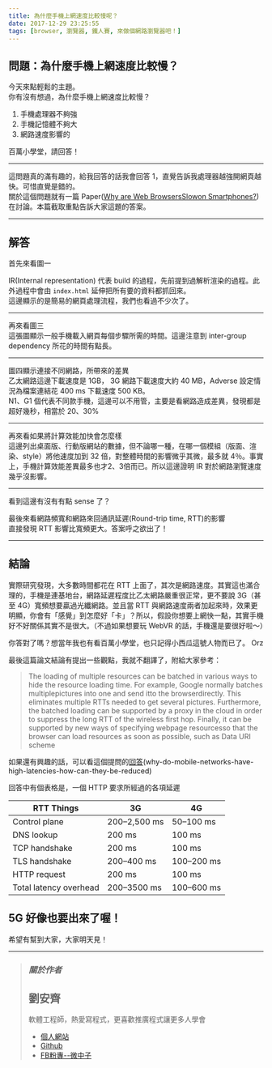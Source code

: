 ```yaml
---
title: 為什麼手機上網速度比較慢呢？
date: 2017-12-29 23:25:55
tags: [browser, 瀏覽器, 鐵人賽, 來做個網路瀏覽器吧！]
---
```


                    
<h2>&#x554F;&#x984C;&#xFF1A;&#x70BA;&#x4EC0;&#x9EBC;&#x624B;&#x6A5F;&#x4E0A;&#x7DB2;&#x901F;&#x5EA6;&#x6BD4;&#x8F03;&#x6162;&#xFF1F;</h2>
<p>&#x4ECA;&#x5929;&#x4F86;&#x9EDE;&#x8F15;&#x9B06;&#x7684;&#x4E3B;&#x984C;&#x3002;<br>
&#x4F60;&#x6709;&#x6C92;&#x6709;&#x60F3;&#x904E;&#xFF0C;&#x70BA;&#x4EC0;&#x9EBC;&#x624B;&#x6A5F;&#x4E0A;&#x7DB2;&#x901F;&#x5EA6;&#x6BD4;&#x8F03;&#x6162;&#xFF1F;</p>
<ol>
<li>&#x624B;&#x6A5F;&#x8655;&#x7406;&#x5668;&#x4E0D;&#x5920;&#x5F37;</li>
<li>&#x624B;&#x6A5F;&#x8A18;&#x61B6;&#x9AD4;&#x4E0D;&#x5920;&#x5927;</li>
<li>&#x7DB2;&#x8DEF;&#x901F;&#x5EA6;&#x5F71;&#x97FF;&#x7684;</li>
</ol>
<p>&#x767E;&#x842C;&#x5C0F;&#x5B78;&#x5802;&#xFF0C;&#x8ACB;&#x56DE;&#x7B54;&#xFF01;</p>
<hr>
<p>&#x9019;&#x554F;&#x984C;&#x771F;&#x7684;&#x6EFF;&#x6709;&#x8DA3;&#x7684;&#xFF0C;&#x7D66;&#x6211;&#x56DE;&#x7B54;&#x7684;&#x8A71;&#x6211;&#x6703;&#x56DE;&#x7B54; 1&#xFF0C;&#x76F4;&#x89BA;&#x544A;&#x8A34;&#x6211;&#x8655;&#x7406;&#x5668;&#x8D8A;&#x5F37;&#x958B;&#x7DB2;&#x9801;&#x8D8A;&#x5FEB;&#x3002;&#x53EF;&#x60DC;&#x76F4;&#x89BA;&#x662F;&#x932F;&#x7684;&#x3002;<br>
&#x95DC;&#x65BC;&#x9019;&#x500B;&#x554F;&#x984C;&#x5C31;&#x6709;&#x4E00;&#x7BC7; Paper(<a href="https://www.ruf.rice.edu/~mobile/publications/wang11hotmobile.pdf" target="_blank">Why are Web BrowsersSlowon Smartphones?</a>)&#x5728;&#x8A0E;&#x8AD6;&#x3002;&#x672C;&#x7BC7;&#x622A;&#x53D6;&#x91CD;&#x9EDE;&#x544A;&#x8A34;&#x5927;&#x5BB6;&#x9019;&#x984C;&#x7684;&#x7B54;&#x6848;&#x3002;</p>
<hr>
<h2>&#x89E3;&#x7B54;</h2>
<p>&#x9996;&#x5148;&#x4F86;&#x770B;&#x5716;&#x4E00;<br>
<img src="https://user-images.githubusercontent.com/18013815/34439654-6622f5a2-ecea-11e7-9255-b948aea96581.png" alt></p>
<p>IR(Internal representation) &#x4EE3;&#x8868; build &#x7684;&#x904E;&#x7A0B;&#xFF0C;&#x5148;&#x524D;&#x63D0;&#x5230;&#x904E;&#x89E3;&#x6790;&#x6E32;&#x67D3;&#x7684;&#x904E;&#x7A0B;&#x3002;&#x6B64;&#x5916;&#x904E;&#x7A0B;&#x4E2D;&#x6703;&#x7531; <code>index.html</code> &#x5EF6;&#x4F38;&#x628A;&#x6240;&#x6709;&#x8981;&#x7684;&#x8CC7;&#x6599;&#x90FD;&#x6293;&#x56DE;&#x4F86;&#x3002;<br>
&#x9019;&#x908A;&#x986F;&#x793A;&#x7684;&#x662F;&#x7C21;&#x6613;&#x7684;&#x7DB2;&#x9801;&#x8655;&#x7406;&#x6D41;&#x7A0B;&#xFF0C;&#x6211;&#x5011;&#x4E5F;&#x770B;&#x904E;&#x4E0D;&#x5C11;&#x6B21;&#x4E86;&#x3002;</p>
<hr>
<p>&#x518D;&#x4F86;&#x770B;&#x5716;&#x4E09;<br>
<img src="https://user-images.githubusercontent.com/18013815/34439739-08630a8c-eceb-11e7-9354-3b05259528a4.png" alt><br>
&#x9019;&#x5F35;&#x5716;&#x986F;&#x793A;&#x4E00;&#x822C;&#x624B;&#x6A5F;&#x8F09;&#x5165;&#x7DB2;&#x9801;&#x6BCF;&#x500B;&#x6B65;&#x9A5F;&#x6240;&#x9700;&#x7684;&#x6642;&#x9593;&#x3002;&#x9019;&#x908A;&#x6CE8;&#x610F;&#x5230; inter-group dependency &#x6240;&#x82B1;&#x7684;&#x6642;&#x9593;&#x6709;&#x9EDE;&#x9577;&#x3002;</p>
<hr>
<p>&#x5716;&#x56DB;&#x986F;&#x793A;&#x9023;&#x63A5;&#x4E0D;&#x540C;&#x7DB2;&#x8DEF;&#xFF0C;&#x6240;&#x5E36;&#x4F86;&#x7684;&#x5DEE;&#x7570;<br>
<img src="https://user-images.githubusercontent.com/18013815/34439787-7060d574-eceb-11e7-98cd-0ee3a6270d09.png" alt><br>
&#x4E59;&#x592A;&#x7DB2;&#x8DEF;&#x9019;&#x908A;&#x4E0B;&#x8F09;&#x901F;&#x5EA6;&#x662F; 1GB&#xFF0C; 3G &#x7DB2;&#x8DEF;&#x4E0B;&#x8F09;&#x901F;&#x5EA6;&#x5927;&#x7D04; 40 MB&#xFF0C;Adverse &#x8A2D;&#x5B9A;&#x60C5;&#x6CC1;&#x70BA;&#x6A94;&#x6848;&#x9023;&#x7D50;&#x82B1; 400 ms &#x4E0B;&#x8F09;&#x901F;&#x5EA6; 500 KB&#x3002;<br>
N1&#x3001;G1 &#x500B;&#x4EE3;&#x8868;&#x4E0D;&#x540C;&#x6B3E;&#x624B;&#x6A5F;&#xFF0C;&#x9019;&#x908A;&#x53EF;&#x4EE5;&#x4E0D;&#x7528;&#x7BA1;&#xFF0C;&#x4E3B;&#x8981;&#x662F;&#x770B;&#x7DB2;&#x8DEF;&#x9020;&#x6210;&#x5DEE;&#x7570;&#xFF0C;&#x767C;&#x73FE;&#x90FD;&#x662F;&#x8D85;&#x597D;&#x5E7E;&#x79D2;&#xFF0C;&#x76F8;&#x7576;&#x65BC; 20&#x3001;30%</p>
<hr>
<p>&#x518D;&#x4F86;&#x770B;&#x5982;&#x679C;&#x5C07;&#x8A08;&#x7B97;&#x6548;&#x80FD;&#x52A0;&#x5FEB;&#x6703;&#x600E;&#x9EBC;&#x6A23;<br>
<img src="https://user-images.githubusercontent.com/18013815/34439788-72df191e-eceb-11e7-8075-66447d797363.png" alt><br>
&#x9019;&#x908A;&#x5217;&#x51FA;&#x684C;&#x9762;&#x7248;&#x3001;&#x884C;&#x52D5;&#x7248;&#x7DB2;&#x7AD9;&#x7684;&#x6578;&#x64DA;&#xFF0C;&#x4F46;&#x4E0D;&#x8AD6;&#x54EA;&#x4E00;&#x7A2E;&#xFF0C;&#x5728;&#x54EA;&#x4E00;&#x500B;&#x6A21;&#x7D44;&#xFF08;&#x7248;&#x9762;&#x3001;&#x6E32;&#x67D3;&#x3001;style&#xFF09;&#x5C07;&#x4ED6;&#x901F;&#x5EA6;&#x52A0;&#x5230; 32 &#x500D;&#xFF0C;&#x5C0D;&#x6574;&#x9AD4;&#x6642;&#x9593;&#x7684;&#x5F71;&#x97FF;&#x5FAE;&#x4E4E;&#x5176;&#x5FAE;&#xFF0C;&#x6700;&#x591A;&#x5C31; 4&#xFF05;&#x3002;&#x4E8B;&#x5BE6;&#x4E0A;&#xFF0C;&#x624B;&#x6A5F;&#x8A08;&#x7B97;&#x6548;&#x80FD;&#x5DEE;&#x7570;&#x6700;&#x591A;&#x4E5F;&#x624D;2&#x3001;3&#x500D;&#x800C;&#x5DF2;&#x3002;&#x6240;&#x4EE5;&#x9019;&#x908A;&#x8B49;&#x660E; IR &#x5C0D;&#x65BC;&#x7DB2;&#x8DEF;&#x700F;&#x89BD;&#x901F;&#x5EA6;&#x5E7E;&#x4E4E;&#x6C92;&#x5F71;&#x97FF;&#x3002;</p>
<hr>
<p>&#x770B;&#x5230;&#x9019;&#x908A;&#x6709;&#x6C92;&#x6709;&#x6709;&#x9EDE; sense &#x4E86;&#xFF1F;</p>
<p>&#x6700;&#x5F8C;&#x4F86;&#x770B;&#x7DB2;&#x8DEF;&#x983B;&#x5BEC;&#x548C;&#x7DB2;&#x8DEF;&#x4F86;&#x56DE;&#x901A;&#x8A0A;&#x5EF6;&#x9072;(Round-trip time, RTT)&#x7684;&#x5F71;&#x97FF;<br>
<img src="https://user-images.githubusercontent.com/18013815/34440036-6436dd0a-eced-11e7-9c36-b519eb420c80.png" alt><br>
&#x76F4;&#x63A5;&#x767C;&#x73FE; RTT &#x5F71;&#x97FF;&#x6BD4;&#x5BEC;&#x983B;&#x66F4;&#x5927;&#x3002;&#x7B54;&#x6848;&#x547C;&#x4E4B;&#x6B32;&#x51FA;&#x4E86;&#xFF01;</p>
<hr>
<h2>&#x7D50;&#x8AD6;</h2>
<p>&#x5BE6;&#x969B;&#x7814;&#x7A76;&#x767C;&#x73FE;&#xFF0C;&#x5927;&#x591A;&#x6578;&#x6642;&#x9593;&#x90FD;&#x82B1;&#x5728; RTT &#x4E0A;&#x9762;&#x4E86;&#xFF0C;&#x5176;&#x6B21;&#x662F;&#x7DB2;&#x8DEF;&#x901F;&#x5EA6;&#x3002;&#x5176;&#x5BE6;&#x9019;&#x4E5F;&#x6EFF;&#x5408;&#x7406;&#x7684;&#xFF0C;&#x624B;&#x6A5F;&#x662F;&#x9023;&#x57FA;&#x5730;&#x53F0;&#xFF0C;&#x7DB2;&#x8DEF;&#x5EF6;&#x9072;&#x7A0B;&#x5EA6;&#x6BD4;&#x4E59;&#x592A;&#x7DB2;&#x8DEF;&#x56B4;&#x91CD;&#x5F88;&#x6B63;&#x5E38;&#xFF0C;&#x66F4;&#x4E0D;&#x8981;&#x8AAA; 3G&#xFF08;&#x751A;&#x81F3; 4G&#xFF09;&#x5BEC;&#x983B;&#x60F3;&#x8981;&#x8D0F;&#x904E;&#x5149;&#x7E96;&#x7DB2;&#x8DEF;&#x3002;&#x4E26;&#x4E14;&#x7576; RTT &#x8207;&#x7DB2;&#x8DEF;&#x901F;&#x5EA6;&#x5169;&#x8005;&#x52A0;&#x8D77;&#x4F86;&#x6642;&#xFF0C;&#x6548;&#x679C;&#x66F4;&#x660E;&#x986F;&#xFF0C;&#x4F60;&#x6703;&#x6709;&#x300C;&#x611F;&#x89BA;&#x300D;&#x5230;&#x600E;&#x9EBC;&#x597D;&#x300C;&#x5361;&#x300D;&#xFF1F;&#x6240;&#x4EE5;&#xFF0C;&#x5047;&#x8A2D;&#x4F60;&#x60F3;&#x8981;&#x4E0A;&#x7DB2;&#x5FEB;&#x4E00;&#x9EDE;&#xFF0C;&#x5176;&#x5BE6;&#x624B;&#x6A5F;&#x597D;&#x4E0D;&#x597D;&#x95DC;&#x4FC2;&#x5176;&#x5BE6;&#x4E0D;&#x662F;&#x5F88;&#x5927;&#x3002;&#xFF08;&#x4E0D;&#x904E;&#x5982;&#x679C;&#x60F3;&#x8981;&#x73A9; WebVR &#x7684;&#x8A71;&#xFF0C;&#x624B;&#x6A5F;&#x9084;&#x662F;&#x8981;&#x5F88;&#x597D;&#x5566;&#xFF5E;&#xFF09;</p>
<p>&#x4F60;&#x7B54;&#x5C0D;&#x4E86;&#x55CE;&#xFF1F;&#x60F3;&#x7576;&#x5E74;&#x6211;&#x4E5F;&#x6709;&#x770B;&#x767E;&#x842C;&#x5C0F;&#x5B78;&#x5802;&#xFF0C;&#x4E5F;&#x53EA;&#x8A18;&#x5F97;&#x5C0F;&#x897F;&#x74DC;&#x9019;&#x865F;&#x4EBA;&#x7269;&#x800C;&#x5DF2;&#x4E86;&#x3002; Orz</p>
<p>&#x6700;&#x5F8C;&#x9019;&#x7BC7;&#x8AD6;&#x6587;&#x7D50;&#x8AD6;&#x6709;&#x63D0;&#x51FA;&#x4E00;&#x4E9B;&#x89C0;&#x9EDE;&#xFF0C;&#x6211;&#x5C31;&#x4E0D;&#x7FFB;&#x8B6F;&#x4E86;&#xFF0C;&#x9644;&#x7D66;&#x5927;&#x5BB6;&#x53C3;&#x8003;&#xFF1A;</p>
<blockquote>
<p>The loading of multiple resources can be batched in various ways to hide the resource loading time. For example, Google normally batches multiplepictures into one and send itto the browserdirectly. This eliminates  multiple  RTTs needed to get several pictures. Furthermore, the batched loading can be supported by a proxy in the  cloud  in  order to suppress the long  RTT  of the wireless first hop. Finally, it can be supported by new ways of specifying webpage resourcesso that the browser can load  resources as soon as possible, such as Data URI scheme</p>
</blockquote>
<p>&#x5982;&#x679C;&#x9084;&#x6709;&#x8208;&#x8DA3;&#x7684;&#x8A71;&#xFF0C;&#x53EF;&#x4EE5;&#x770B;&#x9019;&#x500B;&#x63D0;&#x554F;&#x7684;<a href="https://serverfault.com/questions/387627/why-do-mobile-networks-have-high-latencies-how-can-they-be-reduced" target="_blank">&#x56DE;&#x7B54;</a>(why-do-mobile-networks-have-high-latencies-how-can-they-be-reduced)</p>
<p>&#x56DE;&#x7B54;&#x4E2D;&#x6709;&#x500B;&#x8868;&#x683C;&#x662F;&#xFF0C;&#x4E00;&#x500B; HTTP &#x8981;&#x6C42;&#x6240;&#x7D93;&#x904E;&#x7684;&#x5404;&#x9805;&#x5EF6;&#x9072;</p>
<table>
<thead>
<tr>
<th>RTT Things</th>
<th>3G</th>
<th>4G</th>
</tr>
</thead>
<tbody>
<tr>
<td>Control plane</td>
<td>200&#x2013;2,500 ms</td>
<td>50&#x2013;100 ms</td>
</tr>
<tr>
<td>DNS lookup</td>
<td>200 ms</td>
<td>100 ms</td>
</tr>
<tr>
<td>TCP handshake</td>
<td>200 ms</td>
<td>100 ms</td>
</tr>
<tr>
<td>TLS handshake</td>
<td>200&#x2013;400 ms</td>
<td>100&#x2013;200 ms</td>
</tr>
<tr>
<td>HTTP request</td>
<td>200 ms</td>
<td>100 ms</td>
</tr>
<tr>
<td>Total latency overhead</td>
<td>200&#x2013;3500 ms</td>
<td>100&#x2013;600 ms</td>
</tr>
</tbody>
</table>
<h2>5G &#x597D;&#x50CF;&#x4E5F;&#x8981;&#x51FA;&#x4F86;&#x4E86;&#x5594;&#xFF01;</h2>
<p>&#x5E0C;&#x671B;&#x6709;&#x5E6B;&#x5230;&#x5927;&#x5BB6;&#xFF0C;&#x5927;&#x5BB6;&#x660E;&#x5929;&#x898B;&#xFF01;</p>
<hr>
<blockquote>
<h3><em><strong>&#x95DC;&#x65BC;&#x4F5C;&#x8005;</strong></em></h3>
<h2>&#x5289;&#x5B89;&#x9F4A;</h2>
<p>&#x8EDF;&#x9AD4;&#x5DE5;&#x7A0B;&#x5E2B;&#xFF0C;&#x71B1;&#x611B;&#x5BEB;&#x7A0B;&#x5F0F;&#xFF0C;&#x66F4;&#x559C;&#x6B61;&#x63A8;&#x5EE3;&#x7A0B;&#x5F0F;&#x8B93;&#x66F4;&#x591A;&#x4EBA;&#x5B78;&#x6703;</p>
<ul>
<li>
<a href="https://tigercosmos.github.io" target="_blank">&#x500B;&#x4EBA;&#x7DB2;&#x7AD9;</a>
</li>
<li>
<a href="https://github.com/tigercosmos" target="_blank">Github</a>
</li>
<li>
<a href="https://www.facebook.com/CodingNeutrino/" target="_blank">FB&#x7C89;&#x5C08;--&#x5FAE;&#x4E2D;&#x5B50;</a>
</li>
</ul>
</blockquote>
 <br>
                                                    </div>
                    </div>
                
